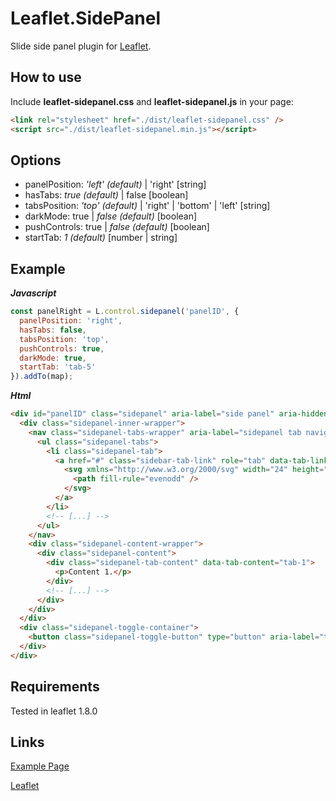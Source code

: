 # Leaflet.SidePanel
Slide side panel plugin for [Leaflet](http://leafletjs.com/).

## How to use
Include **leaflet-sidepanel.css** and **leaflet-sidepanel.js** in your page:
```html
<link rel="stylesheet" href="./dist/leaflet-sidepanel.css" />
<script src="./dist/leaflet-sidepanel.min.js"></script>
```

## Options

- panelPosition: _'left' (default)_ | 'right' [string]
- hasTabs: _true (default)_ | false [boolean]
- tabsPosition: _'top' (default)_ | 'right' | 'bottom' | 'left' [string]
- darkMode: true | _false (default)_ [boolean]
- pushControls: true | _false (default)_ [boolean]
- startTab: _1 (default)_ [number | string]

## Example

***Javascript***
```javascript
const panelRight = L.control.sidepanel('panelID', {
  panelPosition: 'right',
  hasTabs: false,
  tabsPosition: 'top',
  pushControls: true,
  darkMode: true,
  startTab: 'tab-5'
}).addTo(map);
```

***Html***
```html
<div id="panelID" class="sidepanel" aria-label="side panel" aria-hidden="false">
  <div class="sidepanel-inner-wrapper">
    <nav class="sidepanel-tabs-wrapper" aria-label="sidepanel tab navigation">
      <ul class="sidepanel-tabs">
        <li class="sidepanel-tab">
          <a href="#" class="sidebar-tab-link" role="tab" data-tab-link="tab-1">
            <svg xmlns="http://www.w3.org/2000/svg" width="24" height="24"  fill="currentColor">
              <path fill-rule="evenodd" />
            </svg>
          </a>
        </li>
        <!-- [...] -->
      </ul>
    </nav>
    <div class="sidepanel-content-wrapper">
      <div class="sidepanel-content">
        <div class="sidepanel-tab-content" data-tab-content="tab-1">
          <p>Content 1.</p>
        </div>
        <!-- [...] -->
      </div>
    </div>
  </div>
  <div class="sidepanel-toggle-container">
    <button class="sidepanel-toggle-button" type="button" aria-label="toggle side panel"></button>
  </div>
</div>
```

## Requirements
Tested in leaflet 1.8.0

## Links
[Example Page](https://maxwell-ilai.github.io/Leaflet.SidePanel/examples/)

[Leaflet](https://leafletjs.com/)